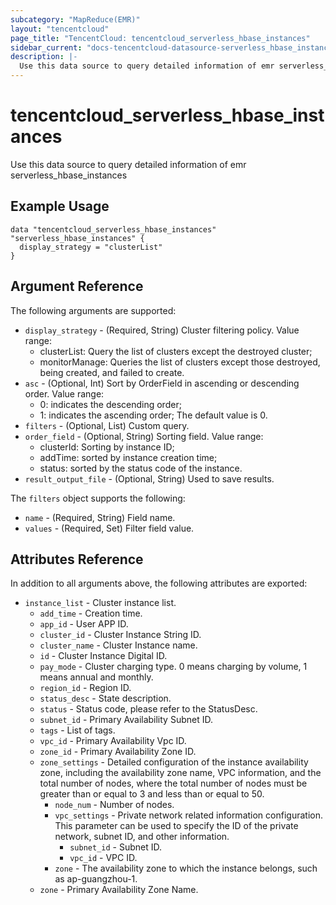 ```yaml
---
subcategory: "MapReduce(EMR)"
layout: "tencentcloud"
page_title: "TencentCloud: tencentcloud_serverless_hbase_instances"
sidebar_current: "docs-tencentcloud-datasource-serverless_hbase_instances"
description: |-
  Use this data source to query detailed information of emr serverless_hbase_instances
---
```


# tencentcloud_serverless_hbase_instances

Use this data source to query detailed information of emr serverless_hbase_instances

## Example Usage

```hcl
data "tencentcloud_serverless_hbase_instances" "serverless_hbase_instances" {
  display_strategy = "clusterList"
}
```

## Argument Reference

The following arguments are supported:

* `display_strategy` - (Required, String) Cluster filtering policy. Value range:
	* clusterList: Query the list of clusters except the destroyed cluster;
	* monitorManage: Queries the list of clusters except those destroyed, being created, and failed to create.
* `asc` - (Optional, Int) Sort by OrderField in ascending or descending order. Value range:
	* 0: indicates the descending order;
	* 1: indicates the ascending order;
	The default value is 0.
* `filters` - (Optional, List) Custom query.
* `order_field` - (Optional, String) Sorting field. Value range:
	* clusterId: Sorting by instance ID;
	* addTime: sorted by instance creation time;
	* status: sorted by the status code of the instance.
* `result_output_file` - (Optional, String) Used to save results.

The `filters` object supports the following:

* `name` - (Required, String) Field name.
* `values` - (Required, Set) Filter field value.

## Attributes Reference

In addition to all arguments above, the following attributes are exported:

* `instance_list` - Cluster instance list.
  * `add_time` - Creation time.
  * `app_id` - User APP ID.
  * `cluster_id` - Cluster Instance String ID.
  * `cluster_name` - Cluster Instance name.
  * `id` - Cluster Instance Digital ID.
  * `pay_mode` - Cluster charging type. 0 means charging by volume, 1 means annual and monthly.
  * `region_id` - Region ID.
  * `status_desc` - State description.
  * `status` - Status code, please refer to the StatusDesc.
  * `subnet_id` - Primary Availability Subnet ID.
  * `tags` - List of tags.
  * `vpc_id` - Primary Availability Vpc ID.
  * `zone_id` - Primary Availability Zone ID.
  * `zone_settings` - Detailed configuration of the instance availability zone, including the availability zone name, VPC information, and the total number of nodes, where the total number of nodes must be greater than or equal to 3 and less than or equal to 50.
    * `node_num` - Number of nodes.
    * `vpc_settings` - Private network related information configuration. This parameter can be used to specify the ID of the private network, subnet ID, and other information.
      * `subnet_id` - Subnet ID.
      * `vpc_id` - VPC ID.
    * `zone` - The availability zone to which the instance belongs, such as ap-guangzhou-1.
  * `zone` - Primary Availability Zone Name.



